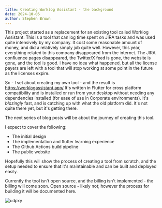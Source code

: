 ```yaml
---
title: Creating Worklog Assistant - the background
date: 2024-10-05
author: Stephen Brown
---
```


This project started as a replacement for an existing tool called Worklog Assistant. This is a tool that can log time spent on JIRA tasks and was used quite intensively by my company. It cost some reasonable amount of money, and did a relatively simply job quite well. However, this year, everything related to this company disappeared from the internet. The JIRA confluence pages disappeared, the Twitter/X feed is gone, the website is gone, and the tool is good. I have no idea what happened, but all the license payers are left with a tool that will stop working at some point in the future as the licenses expire.

So - I set about creating my own tool - and the result is https://worklogassistant.app/
It's written in Flutter for cross platform compatibility and is installed or run from your desktop without needing any dependencies installed (for ease of use in Corporate environments).
It's _blazingly_ fast, and is catching up with what the old platform did. It's not quite there yet, but it's getting there.

The next series of blog posts will be about the journey of creating this tool.

I expect to cover the following:

- The initial design
- The implementation and flutter learning experience
- The Github Actions build pipeline
- The public website

Hopefully this will show the process of creating a tool from scratch, and the setup needed to ensure that it's maintainable and can be built and deployed easily.

Currently the tool isn't open source, and the billing isn't implemented - the billing will come soon.
Open source - likely not; however the process for building it will be documented here.

![udpxy](/images/worklog-assistant-darkmode.png)